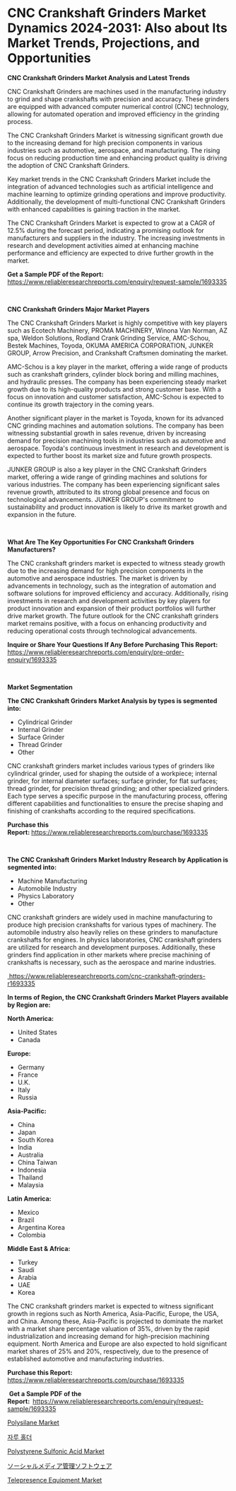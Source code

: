<p><h1>CNC Crankshaft Grinders Market Dynamics 2024-2031: Also about Its Market Trends, Projections, and Opportunities</h1></p><p><strong>CNC Crankshaft Grinders Market Analysis and Latest Trends</strong></p>
<p><p>CNC Crankshaft Grinders are machines used in the manufacturing industry to grind and shape crankshafts with precision and accuracy. These grinders are equipped with advanced computer numerical control (CNC) technology, allowing for automated operation and improved efficiency in the grinding process.</p><p>The CNC Crankshaft Grinders Market is witnessing significant growth due to the increasing demand for high precision components in various industries such as automotive, aerospace, and manufacturing. The rising focus on reducing production time and enhancing product quality is driving the adoption of CNC Crankshaft Grinders.</p><p>Key market trends in the CNC Crankshaft Grinders Market include the integration of advanced technologies such as artificial intelligence and machine learning to optimize grinding operations and improve productivity. Additionally, the development of multi-functional CNC Crankshaft Grinders with enhanced capabilities is gaining traction in the market.</p><p>The CNC Crankshaft Grinders Market is expected to grow at a CAGR of 12.5% during the forecast period, indicating a promising outlook for manufacturers and suppliers in the industry. The increasing investments in research and development activities aimed at enhancing machine performance and efficiency are expected to drive further growth in the market.</p></p>
<p><strong>Get a Sample PDF of the Report:&nbsp;</strong> <a href="https://www.reliableresearchreports.com/enquiry/request-sample/1693335">https://www.reliableresearchreports.com/enquiry/request-sample/1693335</a></p>
<p>&nbsp;</p>
<p><strong>CNC Crankshaft Grinders Major Market Players</strong></p>
<p><p>The CNC Crankshaft Grinders Market is highly competitive with key players such as Ecotech Machinery, PROMA MACHINERY, Winona Van Norman, AZ spa, Weldon Solutions, Rodland Crank Grinding Service, AMC-Schou, Bestek Machines, Toyoda, OKUMA AMERICA CORPORATION, JUNKER GROUP, Arrow Precision, and Crankshaft Craftsmen dominating the market. </p><p>AMC-Schou is a key player in the market, offering a wide range of products such as crankshaft grinders, cylinder block boring and milling machines, and hydraulic presses. The company has been experiencing steady market growth due to its high-quality products and strong customer base. With a focus on innovation and customer satisfaction, AMC-Schou is expected to continue its growth trajectory in the coming years.</p><p>Another significant player in the market is Toyoda, known for its advanced CNC grinding machines and automation solutions. The company has been witnessing substantial growth in sales revenue, driven by increasing demand for precision machining tools in industries such as automotive and aerospace. Toyoda's continuous investment in research and development is expected to further boost its market size and future growth prospects.</p><p>JUNKER GROUP is also a key player in the CNC Crankshaft Grinders market, offering a wide range of grinding machines and solutions for various industries. The company has been experiencing significant sales revenue growth, attributed to its strong global presence and focus on technological advancements. JUNKER GROUP's commitment to sustainability and product innovation is likely to drive its market growth and expansion in the future.</p></p>
<p>&nbsp;</p>
<p><strong>What Are The Key Opportunities For CNC Crankshaft Grinders Manufacturers?</strong></p>
<p><p>The CNC crankshaft grinders market is expected to witness steady growth due to the increasing demand for high precision components in the automotive and aerospace industries. The market is driven by advancements in technology, such as the integration of automation and software solutions for improved efficiency and accuracy. Additionally, rising investments in research and development activities by key players for product innovation and expansion of their product portfolios will further drive market growth. The future outlook for the CNC crankshaft grinders market remains positive, with a focus on enhancing productivity and reducing operational costs through technological advancements.</p></p>
<p><strong>Inquire or Share Your Questions If Any Before Purchasing This Report:</strong> <a href="https://www.reliableresearchreports.com/enquiry/pre-order-enquiry/1693335">https://www.reliableresearchreports.com/enquiry/pre-order-enquiry/1693335</a></p>
<p>&nbsp;</p>
<p><strong>Market Segmentation</strong></p>
<p><strong>The CNC Crankshaft Grinders Market Analysis by types is segmented into:</strong></p>
<p><ul><li>Cylindrical Grinder</li><li>Internal Grinder</li><li>Surface Grinder</li><li>Thread Grinder</li><li>Other</li></ul></p>
<p><p>CNC crankshaft grinders market includes various types of grinders like cylindrical grinder, used for shaping the outside of a workpiece; internal grinder, for internal diameter surfaces; surface grinder, for flat surfaces; thread grinder, for precision thread grinding; and other specialized grinders. Each type serves a specific purpose in the manufacturing process, offering different capabilities and functionalities to ensure the precise shaping and finishing of crankshafts according to the required specifications.</p></p>
<p><strong>Purchase this Report:&nbsp;</strong><a href="https://www.reliableresearchreports.com/purchase/1693335">https://www.reliableresearchreports.com/purchase/1693335</a></p>
<p>&nbsp;</p>
<p><strong>The CNC Crankshaft Grinders Market Industry Research by Application is segmented into:</strong></p>
<p><ul><li>Machine Manufacturing</li><li>Automobile Industry</li><li>Physics Laboratory</li><li>Other</li></ul></p>
<p><p>CNC crankshaft grinders are widely used in machine manufacturing to produce high precision crankshafts for various types of machinery. The automobile industry also heavily relies on these grinders to manufacture crankshafts for engines. In physics laboratories, CNC crankshaft grinders are utilized for research and development purposes. Additionally, these grinders find application in other markets where precise machining of crankshafts is necessary, such as the aerospace and marine industries.</p></p>
<p><a href="https://www.reliableresearchreports.com/cnc-crankshaft-grinders-r1693335">&nbsp;https://www.reliableresearchreports.com/cnc-crankshaft-grinders-r1693335</a></p>
<p><strong>In terms of Region, the CNC Crankshaft Grinders Market Players available by Region are:</strong></p>
<p>
    <p> <strong> North America: </strong>
        <ul>
            <li>United States</li>
            <li>Canada</li>
        </ul>
        </p> 
    <p> <strong> Europe: </strong>
        <ul>
            <li>Germany</li>
            <li>France</li>
            <li>U.K.</li>
            <li>Italy</li>
            <li>Russia</li>
        </ul>
        </p> 
    <p> <strong> Asia-Pacific: </strong>
        <ul>
            <li>China</li>
            <li>Japan</li>
            <li>South Korea</li>
            <li>India</li>
            <li>Australia</li>
            <li>China Taiwan</li>
            <li>Indonesia</li>
            <li>Thailand</li>
            <li>Malaysia</li>
        </ul>
        </p> 
    <p> <strong> Latin America: </strong>
        <ul>
            <li>Mexico</li>
            <li>Brazil</li>
            <li>Argentina Korea</li>
            <li>Colombia</li>
        </ul>
        </p> 
    <p> <strong> Middle East & Africa: </strong>
        <ul>
            <li>Turkey</li>
            <li>Saudi</li>
            <li>Arabia</li>
            <li>UAE</li>
            <li>Korea</li>
        </ul>
    </p>
    </p>
<p><p>The CNC crankshaft grinders market is expected to witness significant growth in regions such as North America, Asia-Pacific, Europe, the USA, and China. Among these, Asia-Pacific is projected to dominate the market with a market share percentage valuation of 35%, driven by the rapid industrialization and increasing demand for high-precision machining equipment. North America and Europe are also expected to hold significant market shares of 25% and 20%, respectively, due to the presence of established automotive and manufacturing industries.</p></p>
<p><strong>Purchase this Report: </strong><a href="https://www.reliableresearchreports.com/purchase/1693335">https://www.reliableresearchreports.com/purchase/1693335</a></p>
<p>&nbsp;<strong>Get a Sample PDF of the Report:&nbsp;&nbsp;</strong><a href="https://www.reliableresearchreports.com/enquiry/request-sample/1693335">https://www.reliableresearchreports.com/enquiry/request-sample/1693335</a></p>
<p><strong></strong></p>
<p><p><a href="https://issuu.com/reportprime-2/docs/polysilane-market-size-2030.pptx">Polysilane Market</a></p><p><a href="https://github.com/rsg307664904/Market-Research-Report-List-1/blob/main/758461525150.md">자루 홀더</a></p><p><a href="https://issuu.com/reportprime-2/docs/polystyrene-sulfonic-acid-market-size-2030.pptx">Polystyrene Sulfonic Acid Market</a></p><p><a href="https://github.com/ddwcuskozol07187/Market-Research-Report-List-1/blob/main/626561827478.md">ソーシャルメディア管理ソフトウェア</a></p><p><a href="https://github.com/josesg55/Market-Research-Report-List-2/blob/main/telepresence-equipment-market.md">Telepresence Equipment Market</a></p></p>